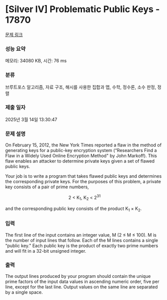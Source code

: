 # [Silver IV] Problematic Public Keys - 17870 

[문제 링크](https://www.acmicpc.net/problem/17870) 

### 성능 요약

메모리: 34080 KB, 시간: 76 ms

### 분류

브루트포스 알고리즘, 자료 구조, 해시를 사용한 집합과 맵, 수학, 정수론, 소수 판정, 정렬

### 제출 일자

2025년 3월 14일 13:30:47

### 문제 설명

<p>On February 15, 2012, the New York Times reported a flaw in the method of generating keys for a public-key encryption system (“Researchers Find a Flaw in a Widely Used Online Encryption Method" by John Markoff). This flaw enables an attacker to determine private keys given a set of flawed public keys.</p>

<p>Your job is to write a program that takes flawed public keys and determines the corresponding private keys. For the purposes of this problem, a private key consists of a pair of prime numbers,</p>

<p style="text-align: center;">2 < K<sub>1</sub>, K<sub>2</sub> < 2<sup>31</sup></p>

<p>and the corresponding public key consists of the product K<sub>1</sub> × K<sub>2</sub>.</p>

### 입력 

 <p>The first line of the input contains an integer value, M (2 ≤ M ≤ 100). M is the number of input lines that follow. Each of the M lines contains a single “public key." Each public key is the product of exactly two prime numbers and will fit in a 32-bit unsigned integer.</p>

### 출력 

 <p>The output lines produced by your program should contain the unique prime factors of the input data values in ascending numeric order, five per line, except for the last line. Output values on the same line are separated by a single space.</p>

